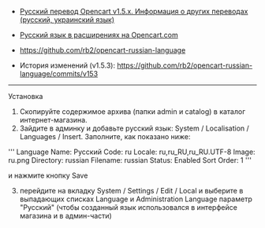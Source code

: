 * [Русский перевод Opencart v1.5.x. Информация о других переводах (русский, украинский язык)](http://rb.labtodo.com/page/opencart-1505-russian-language-pack)
* [Русский язык в расширениях на Opencart.com](http://www.opencart.com/index.php?route=extension/extension/info&extension_id=2778)

* https://github.com/rb2/opencart-russian-language
* История изменений (v1.5.3): https://github.com/rb2/opencart-russian-language/commits/v153

----

Установка

1. Скопируйте содержимое архива (папки admin и catalog) в каталог интернет-магазина.
2. Зайдите в админку и добавьте русский язык: System / Localisation / Languages / Insert. Заполните, как показано ниже:

'''
Language Name: Русский
Code: ru
Locale: ru,ru_RU,ru_RU.UTF-8
Image: ru.png
Directory: russian
Filename: russian
Status: Enabled
Sort Order: 1
'''

и нажмите кнопку Save

3. перейдите на вкладку System / Settings / Edit / Local и выберите в выпадающих списках Language и Administration Language параметр "Русский" (чтобы созданный язык использовался в интерфейсе магазина и в админ-части)

